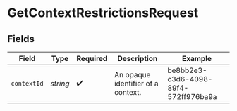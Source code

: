 # GetContextRestrictionsRequest


## Fields

| Field                                | Type                                 | Required                             | Description                          | Example                              |
| ------------------------------------ | ------------------------------------ | ------------------------------------ | ------------------------------------ | ------------------------------------ |
| `contextId`                          | *string*                             | :heavy_check_mark:                   | An opaque identifier of a context.   | be8bb2e3-c3d6-4098-89f4-572ff976ba9a |